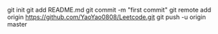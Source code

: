git init
git add README.md
git commit -m "first commit"
git remote add origin https://github.com/YaoYao0808/Leetcode.git
git push -u origin master


